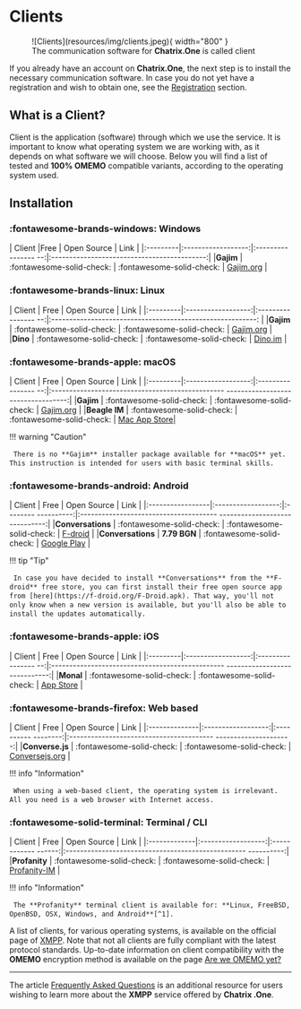 # Clients

<figure markdown>
   ![Clients](resources/img/clients.jpeg){ width="800" }
   <figcaption>The communication software for <b>Chatrix.One</b> is called client</figcaption>
</figure>

If you already have an account on **Chatrix.One**, the next step is to install the necessary communication software. In case you do not yet have a registration and wish to obtain one, see the [Registration](https://docs.chatrix.one/en/account/registration/) section.

## What is a Client?

Client is the application (software) through which we use the service. It is important to know what operating system we are working with, as it depends on what software we will choose. Below you will find a list of tested and **100% OMEMO** compatible variants, according to the operating system used.

## Installation

### :fontawesome-brands-windows: Windows

| Client |Free | Open Source | Link |
|:---------|:------------------:|:---------------- --:|:-------------------------------------------:|
|**Gajim** | :fontawesome-solid-check: | :fontawesome-solid-check: | [Gajim.org](https://gajim.org/download) |

### :fontawesome-brands-linux: Linux

| Client | Free | Open Source | Link |
|:---------|:------------------:|:---------------- --:|:---------------------------------------------------------: |
|**Gajim** | :fontawesome-solid-check: | :fontawesome-solid-check: | [Gajim.org](https://gajim.org/download) |
|**Dino** | :fontawesome-solid-check: | :fontawesome-solid-check: | [Dino.im](https://dino.im/#download) |

### :fontawesome-brands-apple: macOS

| Client | Free | Open Source | Link |
|:---------|:------------------:|:---------------- --:|:------------------------------------------------ ----------------------------------:|
|**Gajim** | :fontawesome-solid-check: | :fontawesome-solid-check: | [Gajim.org](https://dev.gajim.org/gajim/gajim/-/wikis/help/Gajim-on-macOS) |
|**Beagle IM** | :fontawesome-solid-check: | :fontawesome-solid-check: | [Mac App Store](https://apps.apple.com/us/app/beagleim-by-tigase-inc/id1445349494)|

!!! warning "Caution"

     There is no **Gajim** installer package available for **macOS** yet. This instruction is intended for users with basic terminal skills.

### :fontawesome-brands-android: Android

| Client | Free | Open Source | Link |
|:-----------------|:------------------:|:-------- ----------:|:-------------------------------------- ------------------------------:|
|**Conversations** | :fontawesome-solid-check: | :fontawesome-solid-check: | [F-droid](https://f-droid.org/packages/eu.siacs.conversations/) |
|**Conversations** | **7.79 BGN** | :fontawesome-solid-check: | [Google Play](https://play.google.com/store/apps/details?id=eu.siacs.conversations) |

!!! tip "Tip"

     In case you have decided to install **Conversations** from the **F-droid** free store, you can first install their free open source app from [here](https://f-droid.org/F-Droid.apk). That way, you'll not only know when a new version is available, but you'll also be able to install the updates automatically.


### :fontawesome-brands-apple: iOS

| Client | Free | Open Source | Link |
|:---------|:------------------:|:---------------- --:|:------------------------------------------------ -----------------------------:|
|**Monal** | :fontawesome-solid-check: | :fontawesome-solid-check: | [App Store](https://apps.apple.com/us/app/monal-xmpp-chat/id317711500) |

### :fontawesome-brands-firefox: Web based

| Client | Free | Open Source | Link |
|:--------------|:------------------:|:---------- --------:|:---------------------------------------- ---------------------:|
|**Converse.js** | :fontawesome-solid-check: | :fontawesome-solid-check: | [Conversejs.org](https://conversejs.org/fullscreen.html) |

!!! info "Information"

     When using a web-based client, the operating system is irrelevant. All you need is a web browser with Internet access.

### :fontawesome-solid-terminal: Terminal / CLI

| Client | Free | Open Source | Link |
|:-------------|:------------------:|:------------ ------:|:-------------------------------------------------- ----------:|
|**Profanity** | :fontawesome-solid-check: | :fontawesome-solid-check: | [Profanity-IM](https://profanity-im.github.io/) |

!!! info "Information"

     The **Profanity** terminal client is available for: **Linux, FreeBSD, OpenBSD, OSX, Windows, and Android**[^1].

[^1]: On **Android** this is done via the [Termux](https://play.google.com/store/apps/details?id=com.termux) app.

A list of clients, for various operating systems, is available on the official page of [XMPP](https://xmpp.org/software/). Note that not all clients are fully compliant with the latest protocol standards. Up-to-date information on client compatibility with the **OMEMO** encryption method is available on the page [Are we OMEMO yet?](https://omemo.top/)

* * *

The article [Frequently Asked Questions](https://docs.chatrix.one/en/faq/) is an additional resource for users wishing to learn more about the **XMPP** service offered by **Chatrix .One**.